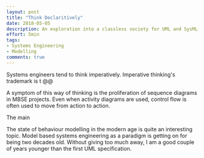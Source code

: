 ```yaml
---
layout: post
title: "Think Declaritively"
date: 2018-05-05
description: An exploration into a classless society for UML and SysML modellers.
effort: 5min
tags:
- Systems Engineering
- Modelling
comments: true
---
```


Systems engineers tend to think imperatively. Imperative thinking's trademark is t @@

A symptom of this way of thinking is the proliferation of sequence diagrams in MBSE projects.
Even when activity diagrams are used, control flow is often used to move from action to action.

The main

The state of behaviour modelling in the modern age is quite an interesting topic. Model based systems engineering as a paradigm is getting on for being two decades old. Without giving too much away, I am a good couple of years younger than the first UML specification.

<!-- more -->
